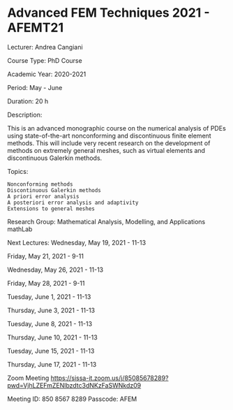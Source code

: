 # Advanced FEM Techniques 2021 - AFEMT21 

Lecturer: Andrea Cangiani

Course Type: PhD Course

Academic Year: 2020-2021

Period: May - June

Duration: 20 h

Description: 

This is an advanced monographic course on the numerical analysis of PDEs using state-of-the-art nonconforming and discontinuous finite element methods. This will include very recent research on the development of methods on extremely general meshes, such as virtual elements and discontinuous Galerkin methods. 

Topics:

    Nonconforming methods
    Discontinuous Galerkin methods
    A priori error analysis
    A posteriori error analysis and adaptivity
    Extensions to general meshes

Research Group: 
Mathematical Analysis, Modelling, and Applications
mathLab

Next Lectures: 
Wednesday, May 19, 2021 - 11-13

Friday, May 21, 2021 - 9-11

Wednesday, May 26, 2021 - 11-13

Friday, May 28, 2021 - 9-11

Tuesday, June 1, 2021 - 11-13

Thursday, June 3, 2021 - 11-13

Tuesday, June 8, 2021 - 11-13

Thursday, June 10, 2021 - 11-13

Tuesday, June 15, 2021 - 11-13

Thursday, June 17, 2021 - 11-13

Zoom Meeting
https://sissa-it.zoom.us/j/85085678289?pwd=VjhLZEFmZENlbzdtc3dNKzFaSWNkdz09

Meeting ID: 850 8567 8289
Passcode: AFEM
